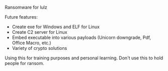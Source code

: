 Ransomware for lulz

Future features:

* Create exe for Windows and ELF for Linux
* Create C2 server for Linux
* Embed executable into various payloads (Unicorn downgrade, Pdf, Office Macro, etc.)
* Variety of crypto solutions

Using this for training purposes and personal learning. Don't use this to hold people for ransom.
